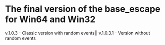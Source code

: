 # The final version of the base_escape for Win64 and Win32
v.1.0.3 - Classic version with random events||
v.1.0.3.1 - Version without random events
